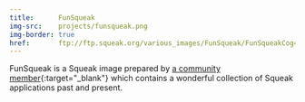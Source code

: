 ```yaml
---
title:      FunSqueak
img-src:    projects/funsqueak.png
img-border: true
href:       ftp://ftp.squeak.org/various_images/FunSqueak/FunSqueakCog4.3-11720-alpha.zip
---
```

FunSqueak is a Squeak image prepared by [a community member](http://wiki.squeak.org/squeak/3463){:target="_blank"}
which contains a wonderful collection of Squeak applications past and present.
